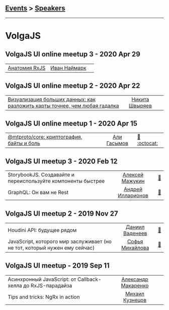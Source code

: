 ## [Events](../README.md) > [Speakers](../speakers.md)
---

# VolgaJS

## VolgaJS UI online meetup 3 - 2020 Apr 29 
| | | |
| --- | :---: | --- |
| [Анатомия RxJS](https://vk.com/video-185795545_456239022)  |  [Иван Наймарк](../../speakers/Иван%20Наймарк.md)  |    |
## VolgaJS UI online meetup 2 - 2020 Apr 22 
| | | |
| --- | :---: | --- |
| [Визуализация больших данных: как разложить карты точнее, чем любая гадалка](https://vk.com/video-185795545_456239020)  |  [Никита Швыряев](../../speakers/Никита%20Швыряев.md)  |    |
## VolgaJS UI online meetup 1 - 2020 Apr 15 
| | | |
| --- | :---: | --- |
| [@mtproto&#x2F;core: криптография, байты и боль](https://youtu.be/CT_Gh5mVZeg)  |  [Али Гасымов](../../speakers/Али%20Гасымов.md)  | [:notebook:](https://alik0211.github.io/mtproto-core-presentation/#/) [:octocat:](https://github.com/alik0211/mtproto-core)  |
## VolgaJS UI meetup 3 - 2020 Feb 12 
| | | |
| --- | :---: | --- |
| StorybookJS. Создавайте и переиспользуйте компоненты быстрее  |  [Алексей Мажукин](../../speakers/Алексей%20Мажукин.md)  | [:notebook:](https://docs.google.com/presentation/d/1mKcWIWyOvX-ez5c1jd6yq2qeIpNQrplHj9UnKFRiR4o/edit#slide=id.p1)   |
| GraphQL: Он вам не Rest  |  [Андрей Илларионов](../../speakers/Андрей%20Илларионов.md)  | [:notebook:](https://docs.google.com/presentation/d/1sDo0Conk6EtCzYlHWXdXn_ifcR6N9mYydoNEKvhKFAA/edit#slide=id.p)   |
## VolgaJS UI meetup 2 - 2019 Nov 27 
| | | |
| --- | :---: | --- |
| Houdini API: будущее рядом  |  [Даниил Ваденеев](../../speakers/Даниил%20Ваденеев.md)  | [:notebook:](https://vk.com/doc57668752_526052656?hash=ff8cca0ba94b4a66cd&dl=e132527e82c7d785b2)   |
| JavaScript, которого мир заслуживает (но не тот, который нужен ему сейчас)  |  [Софья Михайлова](../../speakers/Софья%20Михайлова.md)  | [:notebook:](https://vk.com/doc9337498_527537046?hash=6c722c87a40a2c8545&dl=f8f23906ebc5c4c835)   |
## VolgaJS UI meetup - 2019 Sep 11 
| | | |
| --- | :---: | --- |
| Асинхронный JavaScript: от Callback-хелла до RxJS-парадайза  |  [Александр Макаренко](../../speakers/Александр%20Макаренко.md)  |    |
| Tips and tricks: NgRx in action  |  [Михаил Кузнецов](../../speakers/Михаил%20Кузнецов.md)  |    |
